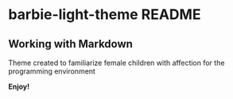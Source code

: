 # barbie-light-theme README

## Working with Markdown

Theme created to familiarize female children with affection for the programming environment

**Enjoy!**
